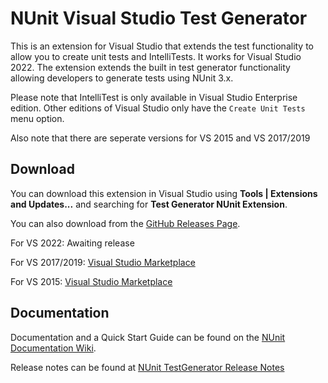 # NUnit Visual Studio Test Generator

This is an extension for Visual Studio that extends
the test functionality to allow you to create unit tests and IntelliTests.
It works for Visual Studio 2022. 
The extension extends the built in test generator functionality allowing
developers to generate tests using NUnit 3.x.

Please note that IntelliTest is only available in Visual
Studio Enterprise edition. Other editions of Visual Studio 
only have the `Create Unit Tests` menu option.

Also note that there are seperate versions for VS 2015 and VS 2017/2019

## Download

You can download this extension in Visual Studio using **Tools | Extensions and Updates...**
and searching for **Test Generator NUnit Extension**. 

You can also download from the [GitHub Releases Page](https://github.com/nunit/nunit-vs-testgenerator/releases).

For VS 2022:
Awaiting release

For VS 2017/2019:
[Visual Studio Marketplace](https://marketplace.visualstudio.com/items?itemName=NUnitDevelopers.TestGeneratorNUnitextension-18371)

For VS 2015:
[Visual Studio Marketplace](https://marketplace.visualstudio.com/items?itemName=NUnitDevelopers.TestGeneratorNUnitextension) 


## Documentation

Documentation and a Quick Start Guide can be found on the [NUnit Documentation Wiki](https://docs.nunit.org/articles/vs-test-generator/TestGenerator-Installation.html).

Release notes can be found at [NUnit TestGenerator Release Notes](https://docs.nunit.org/articles/vs-test-generator/Visual-Studio-Test-Generator.html)

